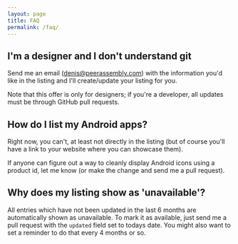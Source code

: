 ```yaml
---
layout: page
title: FAQ
permalink: /faq/
---
```


## I'm a designer and I don't understand git
Send me an email ([denis@peerassembly.com](mailto:denis@peerassembly.com)) with the information you'd like in the listing and I'll create/update your listing for you. 

Note that this offer is only for designers; if you're a developer, all updates must be through GitHub pull requests.

## How do I list my Android apps?
Right now, you can't, at least not directly in the listing (but of course you'll have a link to your website where you can showcase them).

If anyone can figure out a way to cleanly display Android icons using a product id, let me know (or make the change and send me a pull request).

## Why does my listing show as 'unavailable'?
All entries which have not been updated in the last 6 months are automatically shown as unavailable. To mark it as available, just send me a pull request with the `updated` field set to todays date. You might also want to set a reminder to do that every 4 months or so.